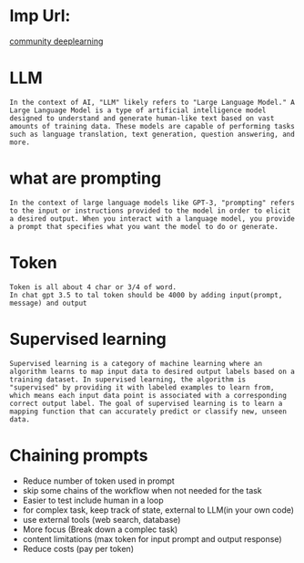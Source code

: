 # Imp Url:

[community deeplearning](https://community.deeplearning.ai/)

# LLM
    In the context of AI, "LLM" likely refers to "Large Language Model." A Large Language Model is a type of artificial intelligence model designed to understand and generate human-like text based on vast amounts of training data. These models are capable of performing tasks such as language translation, text generation, question answering, and more.

# what are prompting

    In the context of large language models like GPT-3, "prompting" refers to the input or instructions provided to the model in order to elicit a desired output. When you interact with a language model, you provide a prompt that specifies what you want the model to do or generate.

# Token

    Token is all about 4 char or 3/4 of word.
    In chat gpt 3.5 to tal token should be 4000 by adding input(prompt, message) and output

# Supervised learning

    Supervised learning is a category of machine learning where an algorithm learns to map input data to desired output labels based on a training dataset. In supervised learning, the algorithm is "supervised" by providing it with labeled examples to learn from, which means each input data point is associated with a corresponding correct output label. The goal of supervised learning is to learn a mapping function that can accurately predict or classify new, unseen data.

# Chaining prompts

-   Reduce number of token used in prompt
-   skip some chains of the workflow when not needed for the task
-   Easier to test include human in a loop
-   for complex task, keep track of state,
    external to LLM(in your own code)
-   use external tools (web search, database)
-   More focus (Break down a complec task)
-   content limitations (max token for input prompt and output response)
-   Reduce costs (pay per token)


